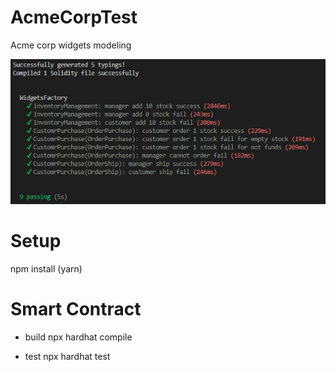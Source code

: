 # AcmeCorpTest
Acme corp widgets modeling

![Alt text](screenshot.png?raw=true "Unitest")

# Setup
npm install (yarn)

# Smart Contract
- build
  npx hardhat compile

- test
  npx hardhat test


